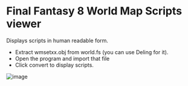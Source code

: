 # Final Fantasy 8 World Map Scripts viewer
Displays scripts in human readable form.

- Extract wmsetxx.obj from world.fs (you can use Deling for it). 
- Open the program and import that file
- Click convert to display scripts.

![image](https://github.com/Dzoiver/FF8WMScriptsReader/assets/40641790/ce2f7e1c-626c-4a9f-9ad4-47a978240d13)

